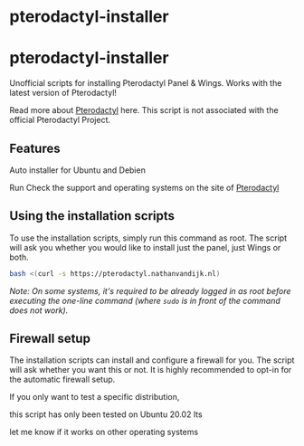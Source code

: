 # pterodactyl-installer
#  pterodactyl-installer

Unofficial scripts for installing Pterodactyl Panel & Wings. Works with the latest version of Pterodactyl!

Read more about [Pterodactyl](https://pterodactyl.io/) here. This script is not associated with the official Pterodactyl Project.

## Features 

Auto installer for Ubuntu and Debien

Run 
Check the support and operating systems on the site of [Pterodactyl](https://pterodactyl.io/)


## Using the installation scripts

To use the installation scripts, simply run this command as root. The script will ask you whether you would like to install just the panel, just Wings or both.

```bash
bash <(curl -s https://pterodactyl.nathanvandijk.nl)
```

_Note: On some systems, it's required to be already logged in as root before executing the one-line command (where `sudo` is in front of the command does not work)._

## Firewall setup

The installation scripts can install and configure a firewall for you. The script will ask whether you want this or not. It is highly recommended to opt-in for the automatic firewall setup.


If you only want to test a specific distribution,

this script has only been tested on Ubuntu 20.02 lts

let me know if it works on other operating systems